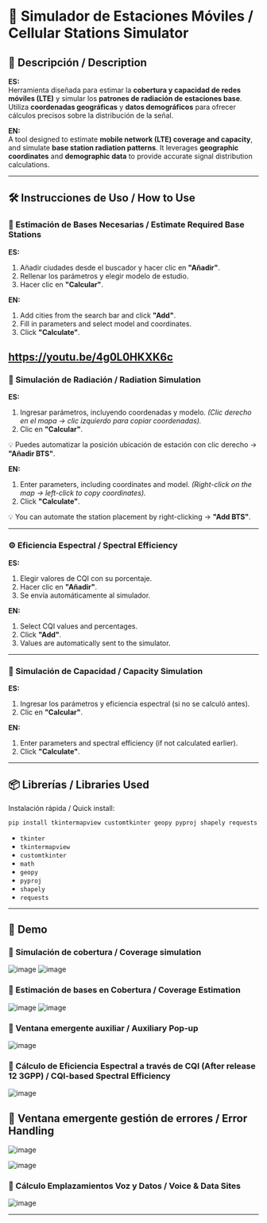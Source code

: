 # 📡 **Simulador de Estaciones Móviles** / **Cellular Stations Simulator**

## 🚀 Descripción / Description  
**ES:**  
Herramienta diseñada para estimar la **cobertura y capacidad de redes móviles (LTE)** y simular los **patrones de radiación de estaciones base**. Utiliza **coordenadas geográficas** y **datos demográficos** para ofrecer cálculos precisos sobre la distribución de la señal.  

**EN:**  
A tool designed to estimate **mobile network (LTE) coverage and capacity**, and simulate **base station radiation patterns**. It leverages **geographic coordinates** and **demographic data** to provide accurate signal distribution calculations.

---

## 🛠️ Instrucciones de Uso / How to Use

### 📍 Estimación de Bases Necesarias / Estimate Required Base Stations  
**ES:**  
1. Añadir ciudades desde el buscador y hacer clic en **"Añadir"**.  
2. Rellenar los parámetros y elegir modelo de estudio.   
3. Hacer clic en **"Calcular"**.  

**EN:**  
1. Add cities from the search bar and click **"Add"**.
2. Fill in parameters and select model and coordinates. 
3. Click **"Calculate"**.

https://youtu.be/4g0L0HKXK6c
---

### 📡 Simulación de Radiación / Radiation Simulation  
**ES:**  
1. Ingresar parámetros, incluyendo coordenadas y modelo.  *(Clic derecho en el mapa → clic izquierdo para copiar coordenadas).*
2. Clic en **"Calcular"**.  

💡 Puedes automatizar la posición ubicación de estación con clic derecho → **"Añadir BTS"**.

**EN:**  
1. Enter parameters, including coordinates and model.  *(Right-click on the map → left-click to copy coordinates).*  
2. Click **"Calculate"**.  

💡 You can automate the station placement by right-clicking → **"Add BTS"**.

---

### ⚙️ Eficiencia Espectral / Spectral Efficiency  
**ES:**  
1. Elegir valores de CQI con su porcentaje.  
2. Hacer clic en **"Añadir"**.  
3. Se envía automáticamente al simulador.  

**EN:**  
1. Select CQI values and percentages.  
2. Click **"Add"**.  
3. Values are automatically sent to the simulator.

---

### 📶 Simulación de Capacidad / Capacity Simulation  
**ES:**  
1. Ingresar los parámetros y eficiencia espectral (si no se calculó antes).  
2. Clic en **"Calcular"**.  

**EN:**  
1. Enter parameters and spectral efficiency (if not calculated earlier).  
2. Click **"Calculate"**.

---

## 📦 Librerías / Libraries Used  
Instalación rápida / Quick install:
```bash
pip install tkintermapview customtkinter geopy pyproj shapely requests
```
- `tkinter`  
- `tkintermapview`  
- `customtkinter`  
- `math`  
- `geopy`  
- `pyproj`  
- `shapely`  
- `requests`  

---

## 🎥 Demo
### 🔹 Simulación de cobertura / Coverage simulation
![image](https://github.com/user-attachments/assets/4256128e-8a24-4d80-b034-9eaa97c37c0d)
![image](https://github.com/user-attachments/assets/f08dcfe1-217b-41e4-8aea-dc61e473805f)

### 🔹 Estimación de bases en Cobertura / Coverage Estimation
![image](https://github.com/user-attachments/assets/4afa6d37-f91e-4ec5-bf40-ea79751fee9e)
![image](https://github.com/user-attachments/assets/163b395c-5b7c-4e0c-a6d3-c9cc505c6c16)

### 🔹 Ventana emergente auxiliar / Auxiliary Pop-up
![image](https://github.com/user-attachments/assets/4fa62e3c-42e2-4de9-a2ff-5e01aeba16f9)

### 🔹 Cálculo de Eficiencia Espectral a través de CQI (After release 12 3GPP) / CQI-based Spectral Efficiency
![image](https://github.com/user-attachments/assets/5b4b5d11-de4b-4840-97fd-45af243319b4)

## 🔹 Ventana emergente gestión de errores / Error Handling
![image](https://github.com/user-attachments/assets/439c73c4-8846-422e-b08c-8aa277590e61)

![image](https://github.com/user-attachments/assets/57e6bd71-7d81-4088-9ad4-1942ca367c47)

### 🔹 Cálculo Emplazamientos Voz y Datos / Voice & Data Sites
![image](https://github.com/user-attachments/assets/d2700c19-2874-4132-ba07-d2d660a0f762)

---


